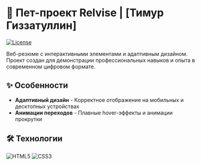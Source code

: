 # 👤 Пет-проект Relvise | [Тимур Гиззатуллин]

[![License](https://img.shields.io/badge/License-MIT-blue.svg)](LICENSE)

Веб-резюме с интерактивными элементами и адаптивным дизайном. Проект создан для демонстрации профессиональных навыков и опыта в современном цифровом формате.


## ✨ Особенности

- **Адаптивный дизайн** - Корректное отображение на мобильных и десктопных устройствах
- **Анимации переходов** - Плавные hover-эффекты и анимации прокрутки

## 🛠 Технологии

![HTML5](https://img.shields.io/badge/HTML5-E34F26?logo=html5&logoColor=white)
![CSS3](https://img.shields.io/badge/CSS3-1572B6?logo=css3&logoColor=white)
